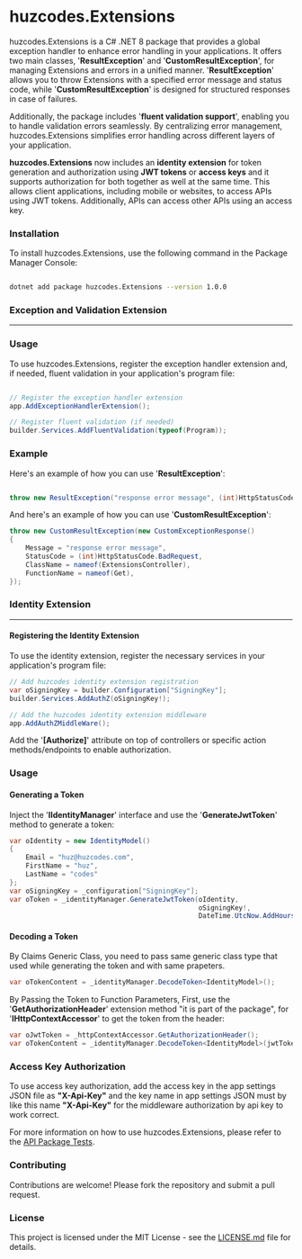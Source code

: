 # huzcodes.Extensions 


huzcodes.Extensions is a C# .NET 8 package that provides a global exception handler to enhance error handling in your applications. It offers two main classes, '**ResultException**' and '**CustomResultException**', for managing Extensions and errors in a unified manner. '**ResultException**' allows you to throw Extensions with a specified error message and status code, while '**CustomResultException**' is designed for structured responses in case of failures.

Additionally, the package includes '**fluent validation support**', enabling you to handle validation errors seamlessly. By centralizing error management, huzcodes.Extensions simplifies error handling across different layers of your application.

**huzcodes.Extensions** now includes an **identity extension** for token generation and authorization using **JWT tokens** or **access keys** and it supports authorization for both together as well at the same time. This allows client applications, including mobile or websites, to access APIs using JWT tokens. Additionally, APIs can access other APIs using an access key.

### Installation

To install huzcodes.Extensions, use the following command in the Package Manager Console:

```bash

dotnet add package huzcodes.Extensions --version 1.0.0
```
### Exception and Validation Extension
----------------------------------------

### Usage

To use huzcodes.Extensions, register the exception handler extension and, if needed, fluent validation in your application's program file:

```csharp

// Register the exception handler extension
app.AddExceptionHandlerExtension();

// Register fluent validation (if needed)
builder.Services.AddFluentValidation(typeof(Program));
```
### Example

Here's an example of how you can use '**ResultException**':

```csharp

throw new ResultException("response error message", (int)HttpStatusCode.BadRequest);
```

And here's an example of how you can use '**CustomResultException**':

```csharp
throw new CustomResultException(new CustomExceptionResponse()
{
    Message = "response error message",
    StatusCode = (int)HttpStatusCode.BadRequest,
    ClassName = nameof(ExtensionsController),
    FunctionName = nameof(Get),
});
```

### Identity Extension
---------------------------

#### Registering the Identity Extension

To use the identity extension, register the necessary services in your application's program file:

```csharp
// Add huzcodes identity extension registration
var oSigningKey = builder.Configuration["SigningKey"];
builder.Services.AddAuthZ(oSigningKey!);

// Add the huzcodes identity extension middleware
app.AddAuthZMiddleWare();
```
Add the '**[Authorize]**' attribute on top of controllers or specific action methods/endpoints to enable authorization.

### Usage
#### Generating a Token

Inject the '**IIdentityManager**' interface and use the '**GenerateJwtToken**' method to generate a token:
```csharp
var oIdentity = new IdentityModel()
{
    Email = "huz@huzcodes.com",
    FirstName = "huz",
    LastName = "codes"
};
var oSigningKey = _configuration["SigningKey"];
var oToken = _identityManager.GenerateJwtToken(oIdentity,
                                               oSigningKey!,
                                               DateTime.UtcNow.AddHours(1));

```

#### Decoding a Token
By Claims Generic Class, you need to pass same generic class type that used while generating the token and with same prapeters.
```csharp
var oTokenContent = _identityManager.DecodeToken<IdentityModel>();

```
By Passing the Token to Function Parameters,
First, use the '**GetAuthorizationHeader**' extension method "it is part of the package", for '**IHttpContextAccessor**' to get the token from the header:
```csharp
var oJwtToken = _httpContextAccessor.GetAuthorizationHeader();
var oTokenContent = _identityManager.DecodeToken<IdentityModel>(jwtToken: oJwtToken);

```

### Access Key Authorization

To use access key authorization, add the access key in the app settings JSON file as **"X-Api-Key"** and the key name in app settings JSON must by like this name **"X-Api-Key"** for the middleware authorization by api key to work correct.



For more information on how to use huzcodes.Extensions, please refer to the
[API Package Tests](https://github.com/huzcodes/huzcodes.Extensions/tree/main/huzcodes.Extensions.API).

### Contributing

Contributions are welcome! Please fork the repository and submit a pull request.

### License

This project is licensed under the MIT License - see the [LICENSE.md](https://github.com/huzcodes/huzcodes.Extensions/blob/main/LICENSE) file for details.
